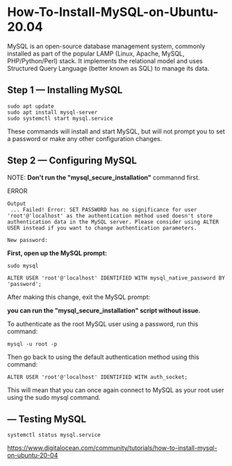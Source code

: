# How-To-Install-MySQL-on-Ubuntu-20.04
MySQL is an open-source database management system, commonly installed as part of the popular LAMP (Linux, Apache, MySQL, PHP/Python/Perl) stack. It implements the relational model and uses Structured Query Language (better known as SQL) to manage its data.

## Step 1 — Installing MySQL
```
sudo apt update
sudo apt install mysql-server
sudo systemctl start mysql.service
```
These commands will install and start MySQL, but will not prompt you to set a password or make any other configuration changes.

## Step 2 — Configuring MySQL

NOTE: **Don't run the "mysql_secure_installation"** commannd first.

ERROR
```
Output
 ... Failed! Error: SET PASSWORD has no significance for user 'root'@'localhost' as the authentication method used doesn't store authentication data in the MySQL server. Please consider using ALTER USER instead if you want to change authentication parameters.

New password:
```
**First, open up the MySQL prompt:**
```
sudo mysql
```
```
ALTER USER 'root'@'localhost' IDENTIFIED WITH mysql_native_password BY 'password';
```
After making this change, exit the MySQL prompt:

**you can run the "mysql_secure_installation" script without issue.**

To authenticate as the root MySQL user using a password, run this command:
```
mysql -u root -p
```

Then go back to using the default authentication method using this command:
```
ALTER USER 'root'@'localhost' IDENTIFIED WITH auth_socket;
```
This will mean that you can once again connect to MySQL as your root user using the sudo mysql command.


## — Testing MySQL

```
systemctl status mysql.service
```


https://www.digitalocean.com/community/tutorials/how-to-install-mysql-on-ubuntu-20-04




